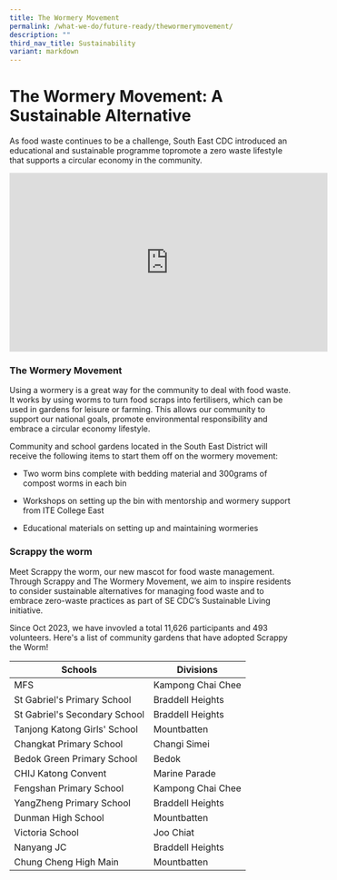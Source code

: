 ```yaml
---
title: The Wormery Movement
permalink: /what-we-do/future-ready/thewormerymovement/
description: ""
third_nav_title: Sustainability
variant: markdown
---
```

# The Wormery Movement: A Sustainable Alternative

As food waste continues to be a challenge, South East CDC introduced an educational and sustainable programme topromote a zero waste lifestyle that supports a circular economy in the community.

<div class="bp-youtube">
<iframe allowfullscreen="" allow="accelerometer; autoplay; clipboard-write; encrypted-media; gyroscope; picture-in-picture; web-share" frameborder="0" title="YouTube video player" src="https://www.youtube.com/embed/JHXvf_cep7k?si=vWJtCvYHRX5_lD-i" height="315" width="560"></iframe>
</div>

       
### The Wormery Movement

Using a wormery is a great way for the community to deal with food waste. It works by using worms to turn food scraps into fertilisers, which can be used in gardens for leisure or farming. This allows our community to support our national goals, promote environmental responsibility and embrace a circular economy lifestyle.

Community and school gardens located in the South East District will receive the following items to start them off on the wormery movement:

* Two worm bins complete with bedding material and 300grams of compost worms in each bin

* Workshops on setting up the bin with mentorship and wormery support from ITE College East

* Educational materials on setting up and maintaining wormeries


### Scrappy the worm

Meet Scrappy the worm, our new mascot for food waste management. 
Through Scrappy and The Wormery Movement, we aim to inspire residents to consider sustainable alternatives for managing food waste and to embrace zero-waste practices as part of SE CDC’s Sustainable Living initiative.


Since Oct 2023, we have invovled a total 11,626 participants and 493 volunteers.
Here's a list of community gardens that have adopted Scrappy the Worm!



| Schools |Divisions |
| -------- | -------- | 
|MFS   | Kampong Chai Chee     |
|St Gabriel's Primary School   | Braddell Heights    |
|St Gabriel's Secondary School   | Braddell Heights   |
|Tanjong Katong Girls' School | Mountbatten     |
|Changkat Primary School | Changi Simei |
|Bedok Green Primary School   | Bedok     |
|CHIJ Katong Convent | Marine Parade   |
|Fengshan Primary School   | Kampong Chai Chee     |
|YangZheng Primary School | Braddell Heights    |
|Dunman High School   | Mountbatten |
|Victoria School  |Joo Chiat  |
|Nanyang JC   | Braddell Heights   |
|Chung Cheng High Main  |Mountbatten|